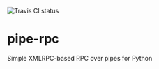 ![Travis CI status](https://travis-ci.org/evolvIQ/python-pipe-rpc.svg?branch=master)

pipe-rpc
==========

Simple XMLRPC-based RPC over pipes for Python
